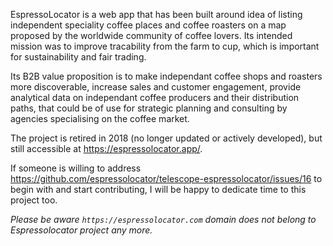 EspressoLocator is a web app that has been built around idea of listing independent speciality coffee places and coffee roasters on a map proposed by the worldwide community of coffee lovers. Its intended mission was to improve tracability from the farm to cup, which is important for sustainability and fair trading.

Its B2B value proposition is to make independant coffee shops and roasters more discoverable, increase sales and customer engagement, provide analytical data on independant coffee producers and their distribution paths, that could be of use for strategic planning and consulting by agencies specialising on the coffee market.

The project is retired in 2018 (no longer updated or actively developed), but still accessible at https://espressolocator.app/.

If someone is willing to address https://github.com/espressolocator/telescope-espressolocator/issues/16 to begin with and start contributing, I will be happy to dedicate time to this project too.

*Please be aware `https://espressolocator.com` domain does not belong to Espressolocator project any more.*

